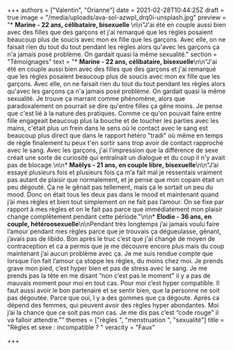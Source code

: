 +++
authors = ["Valentin", "Orianne"]
date = 2021-02-28T10:44:25Z
draft = true
image = "/media/uploads/ava-sol-azwpl_drq0i-unsplash.jpg"
preview = "* **Marine - 22 ans, célibataire, bisexuelle** \n\n\"J'ai été en couple aussi bien avec des filles que des garçons et j'ai remarqué que les règles posaient beaucoup plus de soucis avec mon ex fille que les garçons. Avec elle, on ne faisait rien du tout du tout pendant les règles alors qu'avec les garçons ça n'a jamais posé problème. On gardait quasi la même sexualité."
section = "Témoignages"
text = "* **Marine - 22 ans, célibataire, bisexuelle**\n\n\"J'ai été en couple aussi bien avec des filles que des garçons et j'ai remarqué que les règles posaient beaucoup plus de soucis avec mon ex fille que les garçons. Avec elle, on ne faisait rien du tout du tout pendant les règles alors qu'avec les garçons ça n'a jamais posé problème. On gardait quasi la même sexualité. Je trouve ça marrant comme phénomène, alors que paradoxalement on pourrait se dire qu'entre filles ça gêne moins. Je pense que c'est lié à la nature des pratiques. Comme ce qu'on pouvait faire entre fille engageait beaucoup plus la bouche et de toucher les parties avec les mains, c'était plus un frein dans le sens où le contact avec le sang est beaucoup plus direct que dans le rapport hétéro \"tradi\" où même en temps de règle finalement tu peux t'en sortir sans trop avoir de contact rapproché avec le sang. Avec les garçons, j'ai l'impression que la différence de sexe créait une sorte de curiosité qui entraînait un dialogue et du coup il n'y avait pas de blocage.\n\n* **Maëlys - 21 ans, en couple libre, bisexuelle**\n\n\"J’ai essayé plusieurs fois et plusieurs fois ça m’a fait mal je ressentais vraiment pas autant de plaisir que normalement, et je pense que mon copain était un peu dégouté. Ça ne le gênait pas tellement, mais ça le sortait un peu du mood. Donc on était tous les deux pas dans le mood et maintenant quand j’ai mes règles et bien tout simplement on ne fait pas l’amour. On se fixe par rapport à mes règles et on le fait pas parce que immédiatement mon plaisir change complètement pendant cette période.\"\n\n* **Elodie - 36 ans, en couple, hétéroosexuelle**\n\nPendant très longtemps j’ai jamais voulu faire l’amour pendant mes règles parce que je trouvais ça dégueulasse, gênant, j’avais pas de libido. Bon après le truc c’est que j'ai changé de moyen de contraception et ca a permis que je me découvre encore plus mais du coup maintenant j’ai aucun problème avec ça. Je me suis rendue compte que lorsque l’on fait l’amour ça stoppe les règles, du moins chez moi. Je prends grave mon pied, c’est hyper bien et pas de stress avec le sang. Je me prends pas la tête en me disant “non c’est pas le moment\" il y a pas de mauvais moment pour moi en tout cas. Pour moi c’est hyper compatible. Il faut aussi avoir le bon partenaire et se sentir bien, que la personne ne soit pas dégoutée. Parce que oui, l y a des gommes que ça dégoute. Après ca dépend des femmes, qui peuvent avoir des règles hyper abondantes. Moi j’ai la chance que ce soit pas mon cas. Je me dis pas c’est “code rouge” il va falloir attendre.”"
themes = ["règles ", "menstruation ", "sexualité"]
title = "Règles et sexe : incompatible ? "
veracity = "Faux"

+++
